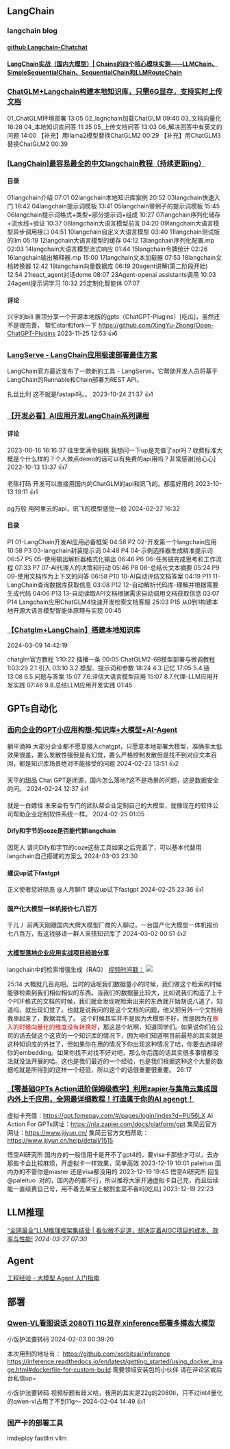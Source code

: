## LangChain

### langchain blog

#### [github Langchain-Chatchat](https://github.com/chatchat-space/Langchain-Chatchat)



#### [LangChain实战（国内大模型）| Chains的四个核心模块实测——LLMChain、SimpleSequentialChain、SequentialChain和LLMRouteChain](https://blog.csdn.net/sinat_29950703/article/details/139151435)





### [ChatGLM+Langchain构建本地知识库，只需6G显存，支持实时上传文档](https://www.bilibili.com/video/BV1t8411y7fp/)
01_ChatGLM环境部署 13:05
02_lagnchain加载ChatGLM 09:40
03_文档向量化 16:28
04_本地知识库问答 11:35
05_上传文档问答 13:03
06_解决回答中有英文的问题 14:00
【补充】用llama2模型替换ChatGLM2 00:29
【补充】用ChatGLM3替换ChatGLM2 00:39

### [[LangChain]最容易最全的中文langchain教程（持续更新ing）](https://www.bilibili.com/video/BV1Nh4y1c77H/)
#### 目录
01langchain介绍 07:01
02langchain本地知识库案例 20:52
03langchain快速入门 18:42
04langchain提示词模板 13:41
05langchain带例子的提示词模板 15:45
06langchain提示词格式+类型+部分提示词+组成 10:27
07langchain序列化储存+流水线+验证 10:37
08langchain大语言模型前言 04:20
09langchain大语言模型异步调用接口 04:51
10langchain自定义大语言模型 03:40
11langchain测试版的llm 05:19
12langchain大语言模型的缓存 04:12
13langchain序列化配置.mp 02:03
14langchain大语言模型流式响应 01:44
15langchain令牌统计 02:26
16langchain输出解释器.mp 15:00
17langchain文本加载器 07:53
18langchain文档转换器 12:42
19langchain向量数据库 06:19
20agent讲解(第二阶段开始) 12:54
21react_agent对话dome 08:07
23Agent-openai assistants调用 10:03
24agent提示词学习 10:32
25定制化智能体 07:07

#### 评论
兴宇的bili
置顶分享一个开源本地版的gpts（ChatGPT-Plugins）[吃瓜]，虽然还不是很完善， 帮忙star和fork一下
 https://github.com/XingYu-Zhong/Open-ChatGPT-Plugins
2023-11-25 12:53 👍6

### [LangServe - LangChain应用极速部署最佳方案](https://www.bilibili.com/video/BV1kN411b7yw/)
LangChain官方最近发布了一款新的工具 - LangServe。它帮助开发人员将基于LangChain的Runnable和Chain部署为REST API。

扎丝比利
这不就是fastapi吗。。
2023-10-24 21:37 👍1

### [【开发必看】AI应用开发LangChain系列课程](https://www.bilibili.com/video/BV1Uh4y1X76G/?p=2)
#### 评论
2023-06-16 16:16:37
往生堂满命胡桃
我想问一下up是充值了api吗？收费标准大概是个什么样的？个人做点demo的话可以有免费的api用吗？非常感谢[给心心]
2023-10-13 13:37 👍7

老陈打码
开发可以直接用国内的ChatGLM的api和讯飞的。都蛮好用的
2023-10-13 19:11 👍1

pg万般
用阿里云的api，讯飞的模型感觉一般
2024-02-27 16:32
#### 目录
P1 01-LangChain开发AI应用必备框架 04:58
P2 02-开发第一个langchain应用 10:58
P3 03-langchain封装提示词 04:48
P4 04-示例选择器生成精准提示词 06:57
P5 05-使用输出解析器格式化输出 06:46
P6 06-任务链完成思考和工作流程 07:33
P7 07-AI代理人的决策和行动 05:46
P8 08-总结长文本摘要 05:24
P9 09-使用文档作为上下文的问答 06:58
P10 10-AI自动评估文档答案 04:19
P11 11-LangChain查询数据库获取信息 03:08
P12 12-自动解析代码库-理解并根据需要生成代码 04:06
P13 13-自动读取API文档根据需求自动调用文档获取信息 03:07
P14 Langchain应用ChatGLM4快速开发检索文档客服 25:03
P15 从0到1构建本地开源大语言模型智能体原理与实现 00:45

### [【Chatglm+LangChain】搭建本地知识库](https://www.bilibili.com/video/BV1Ew4m1d7Mo/?p=2)
2024-03-09 14:42:19

chatglm官方教程 1:10:22
插播一条 00:05
ChatGLM2-6B模型部署与微调教程 1:03:29
2.1.引入 03:10
3.2.模型、提示词和参数 18:24
4.3.记忆 17:05
5.4.链 13:08
6.5.问题与答案 15:07
7.6.评估大语言模型应用 15:07
8.7.代理-LLM应用开发实践 07:46
9.8.总结LLM应用开发实践 01:45
## GPTs自动化
### [面向企业的GPT小应用构想-知识库+大模型+AI-Agent](https://www.bilibili.com/video/BV1aj421Q7HU/)

躺平滴神
大部分企业都不愿意接入chatgpt，只愿意本地部署大模型，准确率太低效果很差，要么发散性强但是有幻觉，要么严格控制发散但是找不到对应文本召回，都是知识库场景绝对不能接受的问题
2024-02-23 13:51 👍2

天平的甜品
Chat GPT是闭源，国内怎么落地?这不是场景的问题，这是数据安全的问。
2024-02-24 12:37 👍1

就是一白嫖怪
未来会有专门的团队帮企业定制自己的大模型，就像现在的软件公司帮助企业定制软件系统一样。
2024-02-25 01:05

#### Dify和字节的coze是否能代替langchain
困死人
请问Dify和字节的coze这些工具如果之后完善了，可以基本代替用langchain自己搭建的方案么
2024-03-03 23:30

#### 建议up试下fastgpt
正义使者惩奸除恶
@人月聊IT 建议up试下fastgpt
2024-02-25 23:36 👍1

#### 国产化大模型一体机报价七八百万
千儿丿
前两天刚跟国内大牌大模型厂商的人聊过，一台国产化大模型一体机报价七八百万，有这钱够请一群人来搭知识库了
2024-03-02 00:51 👍2

#### [大模型落地企业应用实战项目经验分享](https://www.bilibili.com/video/BV11p4y1R7Dy/)

langchain中的检索增强生成（RAG）
[视频时间戳：](https://www.bilibili.com/video/BV11p4y1R7Dy?t=1220.9)
![](LLM-开发方向学习资料.assets/image-20240314130917672.png)

25:14 
大概就几百兆吧。当时的话呢我们数据量小的时候，我们做这个检索的时候能够检索到我们相似相似的东西。当我们的数据量比较大，比如说我们构造了上千个PDF格式的文档的时候，我们就会发现呢检索出来的东西就开始胡说八道了，知道吗，就出现幻觉了。也就是说我问的是这个文档的问题，他又把另外一个文档给我串起来了，数据混乱了。
这个时候其实并不是因为大模型不好，而是因为在<font color="#c00000">嵌入的时候向量化的维度没有转换好</font>，那这是个坑啊，知道同学们。如果说你们在公司的话去做这个这货的一个知识库的情况下，因为咱们知道啊目前最热的其实就是这种知识库的外挂了，但如果你在用的情况下你出现这种情况了哈，你要去选择好你的embedding。如果你找不对找不好对吧，那么你后面的话其实很多事情都没法就没法开展的哈。这也是我们最近的一个经验，也是我们根据这种这个大量的数据哈就是所得到的这样一个经验，所以这个的话很重要很重要。
26:17


### [【零基础GPTs Action进阶保姆级教学】利用zapier与集简云集成国内外上千应用，全网最详细教程！打造属于你的AI agengt！](https://www.bilibili.com/video/BV1y64y1p7BS/)
虚拟卡充值：https://gpt.fomepay.com/#/pages/login/index?d=PU56LX
AI Action For GPTs网址：https://nla.zapier.com/docs/platform/gpt
集简云官方网址：https://www.jijyun.cn/
集简云官方文档帮助：https://www.jijyun.cn/help/detail/1515

悟空AI研究所
国内办的一般信用卡是开不了gpt4的，要visa卡那些才可以，去办那些卡会比较麻烦，开虚拟卡一样效果，简单高效
2023-12-19 10:01
paleituo
国内办的不管你是master 还是visa都没用的
2023-12-19 19:45
悟空AI研究所
回复 @paleituo :对的，国内办的都不行，所以推荐大家开通虚拟卡自己充，而且后续能一直续费自己号，用不着去某宝上被割韭菜不香吗[吃瓜]
2023-12-19 22:23







## LLM推理

[“全网最全”LLM推理框架集结营 | 看似微不足道，却决定着AIGC项目的成本、效率与性能!](https://mp.weixin.qq.com/s?__biz=Mzg5MTkxNjQwMw==&mid=2247490859&idx=1&sn=be4534b0fc5a82fe78992eba5b4b24f8&chksm=cfc74437f8b0cd2175df9ab17634388f43e52844e659b763be8f9c59cb95808f3f0610998506&mpshare=1&scene=23&srcid=0327m4TCgdMCeEEF80eR5a9A&sharer_shareinfo=70d9b539616a19e32f192e23a1c36010&sharer_shareinfo_first=95eefebd25a62a94432441ae1ebf9d0f#rd)
_2024-03-27 07:30_







## Agent

[工程经验 - 大模型 Agent 入门指南](https://zhuanlan.zhihu.com/p/679393499)

## 部署

### [Qwen-VL看图说话 2080Ti 11G显存 xinference部署多模态大模型](https://www.bilibili.com/video/BV1UT4m1S7gx/)
小饭护法要转码
2024-02-03 00:39:20

本次用到的地址有：
https://github.com/xorbitsai/inference
https://inference.readthedocs.io/en/latest/getting_started/using_docker_image.html#dockerfile-for-custom-build
需要领域安装包的小伙伴
请在评论区或后台私信up~

小饭护法要转码
视频标题有歧义哈，我用的其实是22g的2080ti，只不过int4量化的qwen-vl占用了不到11g～
2024-02-04 14:49 👍1

### 国产卡的部署工具

lmdeploy fastllm vllm

